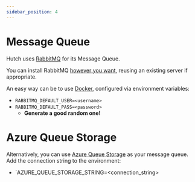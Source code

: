 ```yaml
---
sidebar_position: 4
---
```


# Message Queue

Hutch uses [RabbitMQ] for its Message Queue.

You can install RabbitMQ [however you want][install-rabbitmq], reusing an existing server if appropriate.

An easy way can be to use [Docker][rabbitmq-docker], configured via environment variables:

- `RABBITMQ_DEFAULT_USER=<username>`
- `RABBITMQ_DEFAULT_PASS=<password>`
  - **Generate a good random one!**

# Azure Queue Storage

Alternatively, you can use [Azure Queue Storage](azure-queue-storage) as your message queue. Add the connection string to the environment:
- `AZURE_QUEUE_STORAGE_STRING=<connection_string>

[RabbitMQ]: https://www.rabbitmq.com/
[install-rabbitmq]: https://www.rabbitmq.com/download.html
[rabbitmq-docker]: https://hub.docker.com/_/rabbitmq
[azure-queue-storage]: https://learn.microsoft.com/en-au/azure/storage/queues/storage-dotnet-how-to-use-queues?tabs=dotnet
